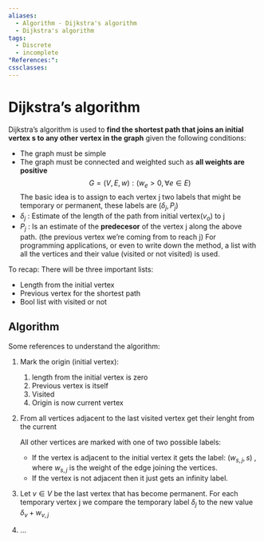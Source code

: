 ```yaml
---
aliases:
  - Algorithm - Dijkstra's algorithm
  - Dijkstra's algorithm
tags:
  - Discrete
  - incomplete
"References:": 
cssclasses:
---
```

# Dijkstra’s algorithm
Dijkstra’s algorithm is used to **find the shortest path that joins an initial vertex s to any other vertex in the graph** given the following conditions: 
+ The graph must be simple
+ The graph must be connected and weighted such as **all weights are positive**
$$
G = (V,E,w): (w_e >0 , \forall e\in E)
$$
The basic idea is to assign to each vertex j two labels that might be temporary or permanent, these labels are $\left(\delta_j, P_j\right)$
+ $\delta_j$ : Estimate of the length of the path from initial vertex($v_o$) to j
+ $P_j$ : Is an estimate of the **predecesor** of the vertex j along the above path. (the previous vertex we’re coming from to reach j)
For programming applications, or even to write down the method, a list with all the vertices and their value (visited or not visited) is used. 

To recap: There will be three important lists:
+ Length from the initial vertex
+ Previous vertex for the shortest path
+ Bool list with visited or not

## Algorithm
Some references to understand the algorithm: 


1. Mark the origin (initial vertex): 
	1. length from the initial vertex is zero
	2. Previous vertex is itself
	3. Visited
	4. Origin is now current vertex

1. From all vertices adjacent to the last visited vertex get their lenght from the current 

	All other vertices are marked with one of two possible labels: 
	+ If the vertex is adjacent to the initial vertex it gets the label: $(w_{s,j},s)$ , where $w_{s,j}$ is the weight of the edge joining the vertices. 
	+ If the vertex is not adjacent then it just gets an infinity label.
2. Let $v \in V$ be the last vertex that has become permanent. For each temporary vertex j we compare the temporary label $\delta_j$ to the new value $\delta_v + w_{v,j}$
3. …


